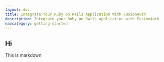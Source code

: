 ```yaml
---
layout: doc
title: Integrate Your Ruby on Rails Application With FusionAuth
description: Integrate your Ruby on Rails application with FusionAuth
navcategory: getting-started
---
```


## Hi

This is markdown
